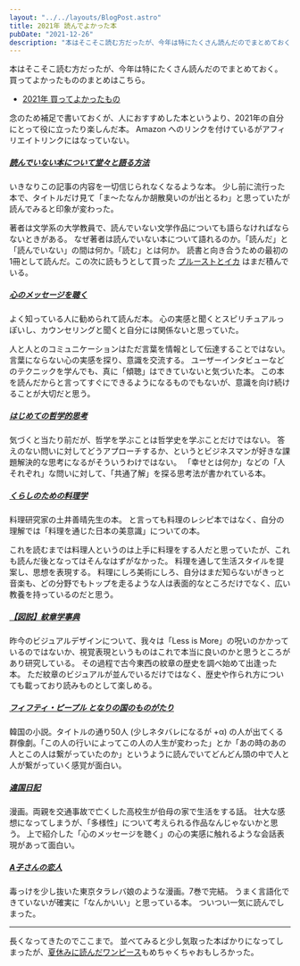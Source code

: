 ```yaml
---
layout: "../../layouts/BlogPost.astro"
title: 2021年 読んでよかった本
pubDate: "2021-12-26"
description: "本はそこそこ読む方だったが、今年は特にたくさん読んだのでまとめておく。念のため補足で書いておくが、人におすすめした本というより、2021年の自分にとって役に立ったり楽しんだ本。Amazon へのリンクを付けているがアフィリエイトリンクにはなっていない。"
---
```


本はそこそこ読む方だったが、今年は特にたくさん読んだのでまとめておく。
買ってよかったもののまとめはこちら。

- [2021年 買ってよかったもの](/good-to-buy-2021/)

念のため補足で書いておくが、人におすすめした本というより、2021年の自分にとって役に立ったり楽しんだ本。
Amazon へのリンクを付けているがアフィリエイトリンクにはなっていない。

##### [読んでいない本について堂々と語る方法](https://www.amazon.co.jp/dp/4480097570/)

いきなりこの記事の内容を一切信じられなくなるような本。
少し前に流行った本で、タイトルだけ見て「ま〜たなんか胡散臭いのが出とるわ」と思っていたが読んでみると印象が変わった。

著者は文学系の大学教員で、読んでいない文学作品についても語らなければならないときがある。
なぜ著者は読んでいない本について語れるのか。「読んだ」と「読んでいない」の間は何か。「読む」とは何か。
読書と向き合うための最初の1冊として読んだ。この次に読もうとして買った [プルーストとイカ](https://www.amazon.co.jp/dp/4772695133) はまだ積んでいる。

##### [心のメッセージを聴く](https://www.amazon.co.jp/dp/4061492411/)

よく知っている人に勧められて読んだ本。
心の実感と聞くとスピリチュアルっぽいし、カウンセリングと聞くと自分には関係ないと思っていた。

人と人とのコミュニケーションはただ言葉を情報として伝達することではない。
言葉にならない心の実感を探り、意識を交流する。
ユーザーインタビューなどのテクニックを学んでも、真に「傾聴」はできていないと気づいた本。
この本を読んだからと言ってすぐにできるようになるものでもないが、意識を向け続けることが大切だと思う。

##### [はじめての哲学的思考](https://www.amazon.co.jp/dp/B071F4YF9P)

気づくと当たり前だが、哲学を学ぶことは哲学史を学ぶことだけではない。
答えのない問いに対してどうアプローチするか、というとビジネスマンが好きな課題解決的な思考になるがそういうわけではない。
「幸せとは何か」などの「人それぞれ」な問いに対して、「共通了解」を探る思考法が書かれている本。

##### [くらしのための料理学](https://www.amazon.co.jp/dp/B08ZDL3SSD/)

料理研究家の土井善晴先生の本。
と言っても料理のレシピ本ではなく、自分の理解では「料理を通じた日本の美意識」についての本。

これを読むまでは料理人というのは上手に料理をする人だと思っていたが、これも読んだ後となってはそんなはずがなかった。
料理を通して生活スタイルを提案し、思想を表現する。
料理にしろ美術にしろ、自分はまだ知らないがきっと音楽も、どの分野でもトップを走るような人は表面的なところだけでなく、広い教養を持っているのだと思う。

##### [【図説】紋章学事典](https://www.amazon.co.jp/dp/4422215329/)

昨今のビジュアルデザインについて、我々は「Less is More」の呪いのかかっているのではないか、視覚表現というものはこれで本当に良いのかと思うところがあり研究している。
その過程で古今東西の紋章の歴史を調べ始めて出逢った本。
ただ紋章のビジュアルが並んでいるだけではなく、歴史や作られ方についても載っており読みものとして楽しめる。

##### [フィフティ・ピープル となりの国のものがたり](https://www.amazon.co.jp/dp/B07SR4KWZS)

韓国の小説。タイトルの通り50人 (少しネタバレになるが +α) の人が出てくる群像劇。「この人の行いによってこの人の人生が変わった」とか「あの時のあの人とこの人は繋がっていたのか」というように読んでいてどんどん頭の中で人と人が繋がっていく感覚が面白い。

##### [違国日記](https://www.amazon.co.jp/dp/B077GQL19W)

漫画。両親を交通事故で亡くした高校生が伯母の家で生活をする話。
壮大な感想になってしまうが、「多様性」について考えられる作品なんじゃないかと思う。
上で紹介した「心のメッセージを聴く」の心の実感に触れるような会話表現があって面白い。

##### [A子さんの恋人](https://www.amazon.co.jp/dp/B07GWBMYFB)

毒っけを少し抜いた東京タラレバ娘のような漫画。7巻で完結。
うまく言語化できていないが確実に「なんかいい」と思っている本。
ついつい一気に読んでしまった。

---

長くなってきたのでここまで。
並べてみると少し気取った本ばかりになってしまったが、[夏休みに読んだワンピース](https://sp.shonenjump.com/p/sp/onepiece90/)もめちゃくちゃおもしろかった。